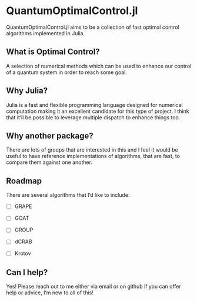 # QuantumOptimalControl.jl

QuantumOptimalControl.jl aims to be a collection of fast optimal control algorithms implemented in Julia. 

## What is Optimal Control?

A selection of numerical methods which can be used to enhance our control of a quantum system in order to reach some goal.

## Why Julia?

Julia is a fast and flexible programming language designed for numerical computation making it an excellent candidate for this type of project. I think that it’ll be possible to leverage multiple dispatch to enhance things too. 

## Why another package?

There are lots of groups that are interested in this and I feel it would be useful to have reference implementations of algorithms, that are fast, to compare them against one another.

## Roadmap

There are several algorithms that I’d like to include:

- [ ] GRAPE
- [ ] GOAT
- [ ] GROUP
- [ ] dCRAB
- [ ] Krotov


## Can I help?

Yes! Please reach out to me either via email or on github if you can offer help or advice, I’m new to all of this!